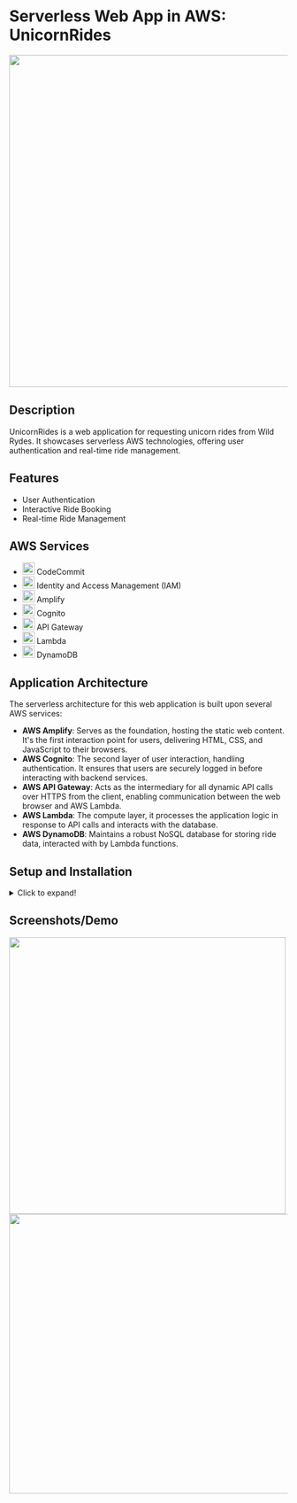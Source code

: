 # Serverless Web App in AWS: UnicornRides


  <img src="https://github.com/pablodelarco/Serveless-web-app/assets/63775967/f6b5af36-3b71-4b1b-8e36-58541b4f2915" width="600"/>

## Description
UnicornRides is a web application for requesting unicorn rides from Wild Rydes. It showcases serverless AWS technologies, offering user authentication and real-time ride management.

## Features
- User Authentication
- Interactive Ride Booking
- Real-time Ride Management

## AWS Services

- <img src="https://github.com/pablodelarco/Serveless-web-app/assets/63775967/5ded8d7c-b121-40c1-ab71-d2c5fd00237c" width="22"/> CodeCommit
- <img src="https://github.com/pablodelarco/Serveless-web-app/assets/63775967/993d8de3-ab69-4e2e-9f14-ea8dd1b09110" width="22"/> Identity and Access Management (IAM)
- <img src="https://github.com/pablodelarco/Serveless-web-app/assets/63775967/20a5464d-db29-4af6-86b4-b5d7581a64da" width="22"/> Amplify
- <img src="https://github.com/pablodelarco/Serveless-web-app/assets/63775967/305d1a9d-1115-4932-abd2-123ed67adcec" width="22"/> Cognito
- <img src="https://github.com/pablodelarco/Serveless-web-app/assets/63775967/58025426-86dc-41ab-8fc7-e2741dd4eb0e" width="22"/> API Gateway
- <img src="https://github.com/pablodelarco/Serveless-web-app/assets/63775967/ed3c7b3d-02b1-4232-860c-84112024ebc2" width="22"/> Lambda
- <img src="https://github.com/pablodelarco/Serveless-web-app/assets/63775967/56dc546f-99f0-476d-ba73-f6be672b44d7" width="22"/> DynamoDB









## Application Architecture
The serverless architecture for this web application is built upon several AWS services:
- **AWS Amplify**: Serves as the foundation, hosting the static web content. It's the first interaction point for users, delivering HTML, CSS, and JavaScript to their browsers.
- **AWS Cognito**: The second layer of user interaction, handling authentication. It ensures that users are securely logged in before interacting with backend services.
- **AWS API Gateway**: Acts as the intermediary for all dynamic API calls over HTTPS from the client, enabling communication between the web browser and AWS Lambda.
- **AWS Lambda**: The compute layer, it processes the application logic in response to API calls and interacts with the database.
- **AWS DynamoDB**: Maintains a robust NoSQL database for storing ride data, interacted with by Lambda functions.


## Setup and Installation
<details>
<summary>Click to expand!</summary>
<p>

Detail the steps required to set up and run the application locally, including AWS configuration, local environment setup, and any other necessary instructions.

</p>
</details>

## Screenshots/Demo

<img src="https://github.com/pablodelarco/Serveless-web-app/assets/63775967/9bf42832-ce28-419f-962d-ee6466cfc9ce" width="500"/>

<img src="https://github.com/pablodelarco/Serveless-web-app/assets/63775967/280b182f-d63a-448c-a355-7a138567b5b1" width="505"/>


